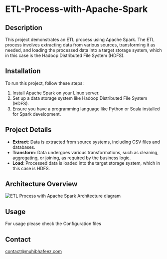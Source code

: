 # ETL-Process-with-Apache-Spark
## Description
This project demonstrates an ETL process using Apache Spark. The ETL process involves extracting data from various sources, transforming it as needed, and loading the processed data into a target storage system, which in this case is the Hadoop Distributed File System (HDFS).

## Installation
To run this project, follow these steps:

1. Install Apache Spark on your Linux server.
2. Set up a data storage system like Hadoop Distributed File System (HDFS).
3. Ensure you have a programming language like Python or Scala installed for Spark development.

## Project Details
- **Extract**: Data is extracted from source systems, including CSV files and databases.
- **Transform**: Data undergoes various transformations, such as cleaning, aggregating, or joining, as required by the business logic.
- **Load**: Processed data is loaded into the target storage system, which in this case is HDFS.

## Architecture Overview
![ETL Process with Apache Spark Architecture diagram](https://github.com/muhib20/ETL-Process-with-Apache-Spark/assets/60944550/edecc677-7430-4502-8b63-f371b4868674)

## Usage
For usage please check the Configuration files

## Contact
contact@muhibhafeez.com
